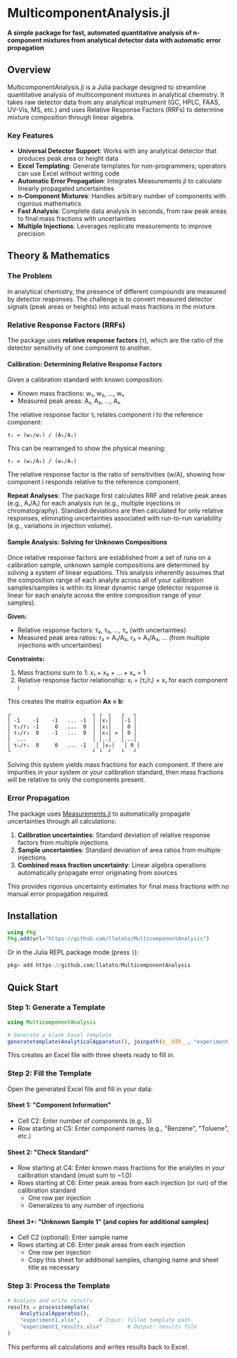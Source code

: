 # MulticomponentAnalysis.jl

**A simple package for fast, automated quantitative analysis of n-component mixtures from analytical detector data with automatic error propagation**

## Overview

MulticomponentAnalysis.jl is a Julia package designed to streamline quantitative analysis of multicomponent mixtures in analytical chemistry. It takes raw detector data from any analytical instrument (GC, HPLC, FAAS, UV-Vis, MS, etc.) and uses Relative Response Factors (RRFs) to determine mixture composition through linear algebra.

### Key Features

- **Universal Detector Support**: Works with any analytical detector that produces peak area or height data
- **Excel Templating**: Generate templates for non-programmers; operators can use Excel without writing code
- **Automatic Error Propagation**: Integrates Measurements.jl to calculate linearly propagated uncertainties
- **n-Component Mixtures**: Handles arbitrary number of components with rigorous mathematics
- **Fast Analysis**: Complete data analysis in seconds, from raw peak areas to final mass fractions with uncertainties
- **Multiple Injections**: Leverages replicate measurements to improve precision

## Theory & Mathematics

### The Problem

In analytical chemistry, the presence of different compounds are measured by detector responses. The challenge is to convert measured detector signals (peak areas or heights) into actual mass fractions in the mixture.

### Relative Response Factors (RRFs)

The package uses **relative response factors** (τ), which are the ratio of the detector sensitivity of one component to another.

#### Calibration: Determining Relative Response Factors

Given a calibration standard with known composition:
- Known mass fractions: w₁, w₂, ..., wₙ
- Measured peak areas: A₁, A₂, ..., Aₙ

The relative response factor τᵢ relates component i to the reference component:

```
τᵢ = (w₁/wᵢ) / (A₁/Aᵢ)
```

This can be rearranged to show the physical meaning:

```
τᵢ = (w₁/A₁) / (wᵢ/Aᵢ)
```

The relative response factor is the ratio of sensitivities (w/A), showing how component i responds relative to the reference component.

**Repeat Analyses**: The package first calculates RRF and relative peak areas (e.g., A₁/Aᵢ) for each analysis run (e.g., multiple injections in chromatography). Standard deviations are then calculated for only relative responses, eliminating uncertainties associated with run-to-run variability (e.g., variations in injection volume).

#### Sample Analysis: Solving for Unknown Compositions

Once relative response factors are established from a set of runs on a calibration sample, unknown sample compositions are determined by solving a system of linear equations. This analysis inherently assumes that the composition range of each analyte across all of your calibration samples/samples is within its linear dynamic range (detector response is linear for each analyte across the entire composition range of your samples).

**Given:**
- Relative response factors: τ₂, τ₃, ..., τₙ (with uncertainties)
- Measured peak area ratios: r₂ = A₁/A₂, r₃ = A₁/A₃, ... (from multiple injections with uncertainties)

**Constraints:**
1. Mass fractions sum to 1: x₁ + x₂ + ... + xₙ = 1
2. Relative response factor relationship: xᵢ = (τᵢ/rᵢ) × x₁ for each component i

This creates the matrix equation **Ax = b**:

```
┌                          ┐ ┌  ┐   ┌   ┐
│ -1    -1    -1   ... -1  │ │x₁│   │-1 │
│ τ₂/r₂ -1     0   ...  0  │ │x₂│   │ 0 │
│ τ₃/r₃  0    -1   ...  0  │ │x₃│ = │ 0 │
│  ...                     │ │..│   │...│
│ τₙ/rₙ  0     0   ... -1   │ │xₙ│   │ 0 │
└                          ┘ └  ┘   └   ┘
```

Solving this system yields mass fractions for each component. If there are impurities in your system or your calibration standard, then mass fractions will be relative to only the components present. 

### Error Propagation

The package uses [Measurements.jl](https://github.com/JuliaPhysics/Measurements.jl) to automatically propagate uncertainties through all calculations:

1. **Calibration uncertainties**: Standard deviation of relative response factors from multiple injections
2. **Sample uncertainties**: Standard deviation of area ratios from multiple injections
3. **Combined mass fraction uncertainty**: Linear algebra operations automatically propagate error originating from sources

This provides rigorous uncertainty estimates for final mass fractions with no manual error propagation required.

## Installation

```julia
using Pkg
Pkg.add(url="https://github.com/llatato/MulticomponentAnalysis")
```

Or in the Julia REPL package mode (press `]`):

```julia
pkg> add https://github.com/llatato/MulticomponentAnalysis
```

## Quick Start

### Step 1: Generate a Template

```julia
using MulticomponentAnalysis

# Generate a blank Excel template
generatetemplate(AnalyticalApparatus(), joinpath(@__DIR__, "experiment1.xlsx"))
```

This creates an Excel file with three sheets ready to fill in.

### Step 2: Fill the Template

Open the generated Excel file and fill in your data:

#### Sheet 1: "Component Information"
- Cell C2: Enter number of components (e.g., 5)
- Row starting at C5: Enter component names (e.g., "Benzene", "Toluene", etc.)

#### Sheet 2: "Check Standard"
- Row starting at C4: Enter known mass fractions for the analytes in your calibration standard (must sum to ~1.0)
- Rows starting at C6: Enter peak areas from each injection (or run) of the calibration standard
  - One row per injection
  - Generalizes to any number of injections

#### Sheet 3+: "Unknown Sample 1" (and copies for additional samples)
- Cell C2 (optional): Enter sample name
- Rows starting at C6: Enter peak areas from each injection
  - One row per injection
  - Copy this sheet for additional samples, changing name and sheet title as necessary

### Step 3: Process the Template

```julia
# Analyze and write results
results = processtemplate(
    AnalyticalApparatus(),
    "experiment1.xlsx",      # Input: filled template path
    "experiment1_results.xlsx"        # Output: results file
)
```

This performs all calculations and writes results back to Excel.
